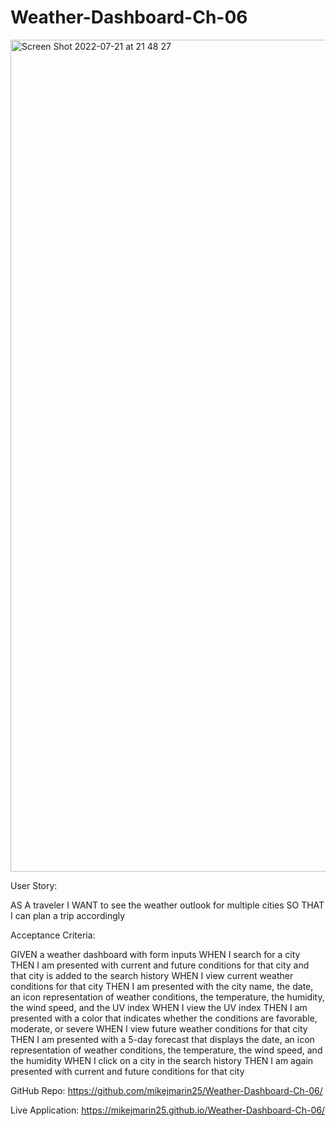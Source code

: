 # Weather-Dashboard-Ch-06

<img width="1331" alt="Screen Shot 2022-07-21 at 21 48 27" src="https://user-images.githubusercontent.com/105763252/180347466-8459f20c-e5f8-4e1d-8361-ce73598fce85.png">

User Story:

AS A traveler
I WANT to see the weather outlook for multiple cities
SO THAT I can plan a trip accordingly

Acceptance Criteria:

GIVEN a weather dashboard with form inputs
WHEN I search for a city
THEN I am presented with current and future conditions for that city and that city is added to the search history
WHEN I view current weather conditions for that city
THEN I am presented with the city name, the date, an icon representation of weather conditions, the temperature, the humidity, the wind speed, and the UV index
WHEN I view the UV index
THEN I am presented with a color that indicates whether the conditions are favorable, moderate, or severe
WHEN I view future weather conditions for that city
THEN I am presented with a 5-day forecast that displays the date, an icon representation of weather conditions, the temperature, the wind speed, and the humidity
WHEN I click on a city in the search history
THEN I am again presented with current and future conditions for that city

GitHub Repo:
https://github.com/mikejmarin25/Weather-Dashboard-Ch-06/

Live Application:
https://mikejmarin25.github.io/Weather-Dashboard-Ch-06/


